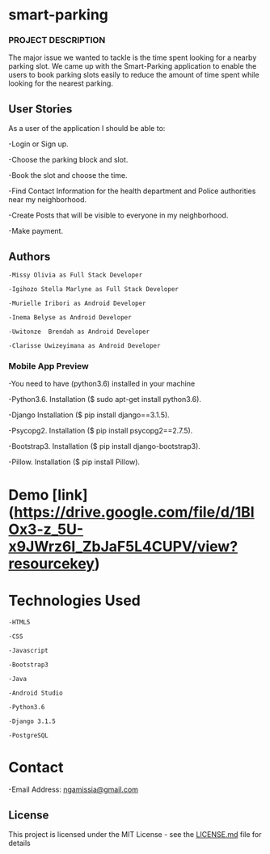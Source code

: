 # smart-parking

###  PROJECT DESCRIPTION

The major issue we wanted to tackle is the time spent looking for a nearby parking slot.
We came up with the Smart-Parking application to enable the users to book parking slots easily to reduce the amount of time spent while looking for the nearest parking.

## User Stories
As a user of the application I should be able to:

-Login or Sign up.

-Choose the parking block and slot.

-Book the slot and choose the time.

-Find Contact Information for the health department and Police authorities near my neighborhood.

-Create Posts that will be visible to everyone in my neighborhood.

-Make payment.

## Authors
```
-Missy Olivia as Full Stack Developer

-Igihozo Stella Marlyne as Full Stack Developer

-Murielle Iribori as Android Developer

-Inema Belyse as Android Developer

-Uwitonze  Brendah as Android Developer

-Clarisse Uwizeyimana as Android Developer
```
### Mobile App Preview

-You need to have (python3.6) installed in your machine

-Python3.6. Installation ($ sudo apt-get install python3.6).

-Django Installation ($ pip install django==3.1.5).

-Psycopg2. Installation ($ pip install psycopg2==2.7.5).

-Bootstrap3. Installation ($ pip install django-bootstrap3).

-Pillow. Installation ($ pip install Pillow).

# Demo [link] (https://drive.google.com/file/d/1BIOx3-z_5U-x9JWrz6I_ZbJaF5L4CUPV/view?resourcekey)


# Technologies Used
```
-HTML5

-CSS

-Javascript

-Bootstrap3

-Java

-Android Studio

-Python3.6

-Django 3.1.5

-PostgreSQL
```
# Contact
-Email Address: ngamissia@gmail.com

## License
This project is licensed under the MIT License - see the [LICENSE.md](LICENSE.md) file for details



